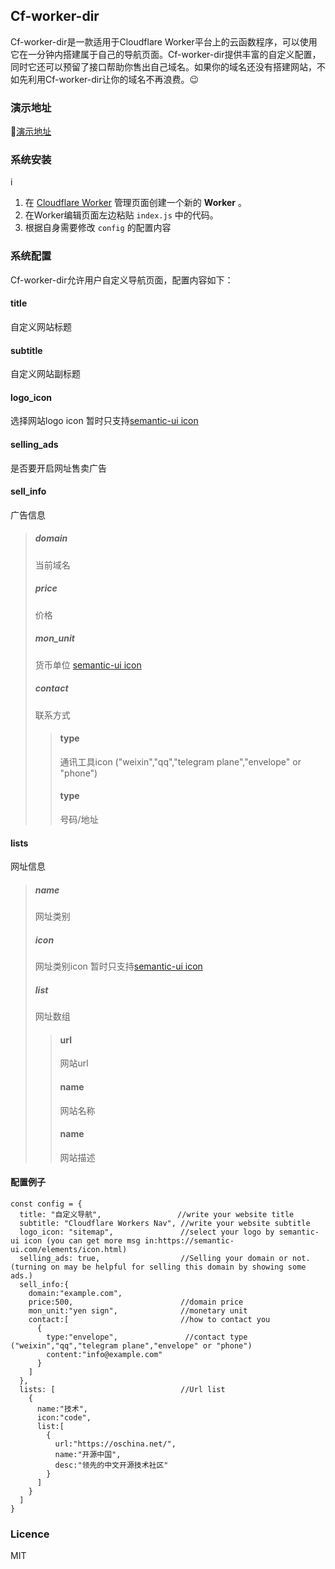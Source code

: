 ## Cf-worker-dir

Cf-worker-dir是一款适用于Cloudflare Worker平台上的云函数程序，可以使用它在一分钟内搭建属于自己的导航页面。Cf-worker-dir提供丰富的自定义配置，同时它还可以预留了接口帮助你售出自己域名。如果你的域名还没有搭建网站，不如先利用Cf-worker-dir让你的域名不再浪费。😉

### 演示地址

🎉[演示地址](http://jishu.ge/)

### 系统安装
i
1. 在 [Cloudflare Worker](https://workers.cloudflare.com/) 管理页面创建一个新的 **Worker** 。
2. 在Worker编辑页面左边粘贴 `index.js` 中的代码。
3. 根据自身需要修改 `config` 的配置内容

### 系统配置

Cf-worker-dir允许用户自定义导航页面，配置内容如下：
#### title
自定义网站标题
#### subtitle
自定义网站副标题
#### logo_icon
选择网站logo icon 暂时只支持[semantic-ui icon](https://semantic-ui.com/elements/icon.html)
#### selling_ads
是否要开启网址售卖广告
#### sell_info
广告信息
> ##### domain
> 当前域名
> ##### price
> 价格
> ##### mon_unit
> 货币单位  [semantic-ui icon](https://semantic-ui.com/elements/icon.html#computers)
> ##### contact
> 联系方式
> >#### type
> >通讯工具icon ("weixin","qq","telegram plane","envelope" or "phone") 
> >#### type
> >号码/地址
#### lists
网址信息
> ##### name
> 网址类别
> ##### icon
> 网址类别icon 暂时只支持[semantic-ui icon](https://semantic-ui.com/elements/icon.html)
> ##### list
> 网址数组
> >#### url
> >网站url
> >#### name
> >网站名称
> >#### name
> >网站描述

#### 配置例子
```
const config = {
  title: "自定义导航",                 //write your website title
  subtitle: "Cloudflare Workers Nav", //write your website subtitle
  logo_icon: "sitemap",               //select your logo by semantic-ui icon (you can get more msg in:https://semantic-ui.com/elements/icon.html)
  selling_ads: true,                  //Selling your domain or not.(turning on may be helpful for selling this domain by showing some ads.)
  sell_info:{
    domain:"example.com",
    price:500,                        //domain price
    mon_unit:"yen sign",              //monetary unit 
    contact:[                         //how to contact you
      {
        type:"envelope",               //contact type ("weixin","qq","telegram plane","envelope" or "phone")
        content:"info@example.com"
      }
    ]                        
  },
  lists: [                            //Url list
    {
      name:"技术",
      icon:"code",
      list:[
        {
          url:"https://oschina.net/",
          name:"开源中国",
          desc:"领先的中文开源技术社区"
        }
      ]
    }
  ]
}
```

### Licence

MIT

